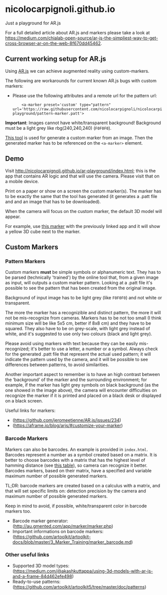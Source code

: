 # nicolocarpignoli.github.io
Just a playground for AR.js

For a full detailed article about AR.js and markers please take a look at https://medium.com/chialab-open-source/ar-js-the-simpliest-way-to-get-cross-browser-ar-on-the-web-8f670dd45462.

## Current working setup for AR.js

Using [AR.js](https://github.com/jeromeetienne/AR.js) we can achieve augmented reality using custom-markers.

The following are workarounds for current known AR.js bugs with custom markers:

- Please use the following attributes and a remote url for the pattern url:

    ```
        <a-marker preset='custom' type="pattern" url='https://raw.githubusercontent.com/nicolocarpignoli/nicolocarpignoli.github.io/master/ar-playground/pattern-marker.patt'>

    ```

**Important**: Images cannot have white/transparent background! Background must be a light grey like rbg(240,240,240) (`F0F0F0`).

[This tool](https://jeromeetienne.github.io/AR.js/three.js/examples/marker-training/examples/generator.html) is used for generate a custom marker from an image. Then the generated marker has to be referenced on the `<a-marker>` element.

## Demo

Visit http://nicolocarpignoli.github.io/ar-playground/index.html; this is the app that contains AR logic and that will use the camera. Please visit that on a mobile device.

Print on a paper or show on a screen the custom marker(s). The marker has to be exactly the same that the tool has generated (it generates a .patt file and and an image that has to be downloaded).

When the camera will focus on the custom marker, the default 3D model will appear.

For example, use [this marker](https://github.com/nicolocarpignoli/nicolocarpignoli.github.io/blob/master/ar-playground/y-pattern-image.png) with the previously linked app and it will show a yellow 3D cube next to the marker. 

## Custom Markers

### Pattern Markers

Custom markers **must** be simple symbols or alphanumeric text. They has to be parsed (technically 'trained') by the online tool that, from a given image as input, will outputs a custom marker pattern. Looking at a .patt file it's possible to see the pattern that has been created from the original image.

Background of input image has to be light grey (like `F0F0F0`) and not white or transparent.

The more the marker has a recognizible and distinct pattern, the more it will not be mis-recognize from cameras. Markers has to be not too small (I think minimum size will be like 5x5 cm, better if 8x8 cm) and they have to be squared. They also have to be on grey-scale, with light grey instead of white, and it's suggested to use only two colours (black and light grey).

Please avoid using markers with text because they can be easily mis-recognized; it's better to use a letter, a number or a symbol. Always check for the generated .patt file that represent the actual used pattern; it will indicate the pattern used by the camera, and it will be possible to see differences between patterns, to avoid similarities.

Another important aspect to remember is to have an high contrast between the ‘background’ of the marker and the surrounding environment; for example, if the marker has light grey symbols on black background (as the one showed in the image above), the camera will encounter difficulties on recognize the marker if it is printed and placed on a black desk or displayed on a black screen.

Useful links for markers: 
- (https://github.com/jeromeetienne/AR.js/issues/234)
- (https://aframe.io/blog/arjs/#customize-your-marker)

### Barcode Markers

Markers can also be barcodes. An example is provided in `index.html`. Barcodes represent a number as a symbol created based on a matrix. It is better to choose barcodes with a matrix that has the highest level of hamming distance (see [this table](https://github.com/artoolkit/artoolkit-docs/blob/master/3_Marker_Training/marker_barcode.md)), so camera can recognize it better.
Barcodes markers, based on their matrix, have a specified and variable maximum number of possible generated markers.

TL;DR: barcode markers are created based on a calculus with a matrix, and that will set specific limits on: detection precision by the camera and maximum number of possible generated markers.

Keep in mind to avoid, if possible, white/transparent color in barcode markers too.

- Barcode marker generator: (http://au.gmented.com/app/marker/marker.php)
- Important informations on barcode markers: (https://github.com/artoolkit/artoolkit-docs/blob/master/3_Marker_Training/marker_barcode.md)

### Other useful links

- Supported 3D model types: (https://medium.com/@akashkuttappa/using-3d-models-with-ar-js-and-a-frame-84d462efe498)
- Ready-to-use patterns: (https://github.com/artoolkit/artoolkit5/tree/master/doc/patterns)

